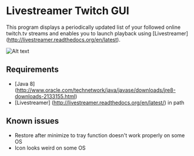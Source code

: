 Livestreamer Twitch GUI
=======================

This program displays a periodically updated list of your followed online twitch.tv streams and enables you to launch playback using [Livestreamer] (http://livestreamer.readthedocs.org/en/latest).

![Alt text](https://raw.github.com/squalloser/livestreamer-twitch-gui/screenshots/twitch-gui-v1.png)


Requirements
------
- [Java 8] (http://www.oracle.com/technetwork/java/javase/downloads/jre8-downloads-2133155.html)
- [Livestreamer] (http://livestreamer.readthedocs.org/en/latest/) in path

Known issues
------
- Restore after minimize to tray function doesn't work properly on some OS
- Icon looks weird on some OS
